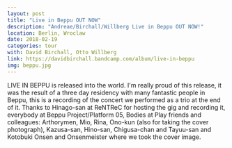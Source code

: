 ```yaml
---
layout: post
title: "Live in Beppu OUT NOW"
description: "Andreae/Birchall/Willberg Live in Beppu OUT NOW!"
location: Berlin, Wroclaw
date: 2018-02-19
categories: tour
with: David Birchall, Otto Willberg
link: https://davidbirchall.bandcamp.com/album/live-in-beppu
img: beppu.jpg
---
```


LIVE IN BEPPU is released into the world. I'm really proud of this release, it was the result of a three day residency with many fantastic people in Beppu, this is a recording of the concert we performed as a trio at the end of it. Thanks to Hinago-san at ReNTReC for hosting the gig and recording it, everybody at Beppu Project/Platform 05, Bodies at Play friends and colleagues: Arthorymen, Mio, Rina, Ono-kun (also for taking the cover photograph), Kazusa-san, Hino-san, Chigusa-chan and Tayuu-san and Kotobuki Onsen and Onsenmeister where we took the cover image.
